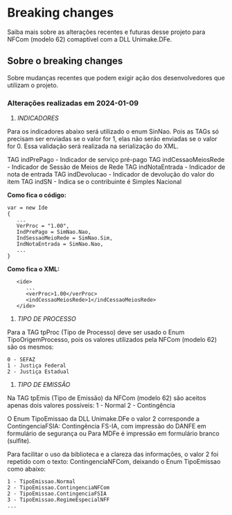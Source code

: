 # Breaking changes
Saiba mais sobre as alterações recentes e futuras desse projeto para NFCom (modelo 62) comaptível com a DLL Unimake.DFe.

## Sobre o breaking changes
Sobre mudanças recentes que podem exigir ação dos desenvolvedores que utilizam o projeto.

### Alterações realizadas em 2024-01-09

1. _INDICADORES_

Para os indicadores abaixo será utilizado o enum SinNao. Pois as TAGs só precisam ser enviadas se o valor for 1, elas não seráo enviadas se o valor for 0.
Essa validação será realizada na serialização do XML.

TAG indPrePago - Indicador de serviço pré-pago
TAG indCessaoMeiosRede - Indicador de Sessão de Meios de Rede
TAG indNotaEntrada - Indicador de nota de entrada
TAG indDevolucao - Indicador de devolução do valor do item
TAG indSN - Indica se o contribuinte é Simples Nacional

**Como fica o código:**

```
var = new Ide
{
   ...
   VerProc = "1.00",
   IndPrePago = SimNao.Nao,
   IndSessaoMeioRede = SimNao.Sim,
   IndNotaEntrada = SimNao.Nao,
   ...
}
```

**Como fica o XML:**

```
   <ide>
      ...
      <verProc>1.00</verProc>
      <indCessaoMeiosRede>1</indCessaoMeiosRede>
   </ide>
```

1. _TIPO DE PROCESSO_

Para a TAG tpProc (Tipo de Processo) deve ser usado o Enum TipoOrigemProcesso, pois os valores utilizados pela NFCom (modelo 62) são os mesmos:

```
0 - SEFAZ
1 - Justiça Federal
2 - Justiça Estadual
```

1. _TIPO DE EMISSÃO_

Na TAG tpEmis (Tipo de Emissão) da NFCom (modelo 62) são aceitos apenas dois valores possíveis:
1 - Normal
2 - Contingência

O Enum TipoEmissao da DLL Unimake.DFe o valor 2 corresponde a ContingenciaFSIA: Contingência FS-IA, com impressão do DANFE em formulário de segurança ou Para MDFe é impressão em formulário branco (sulfite).

Para facilitar o uso da biblioteca e a clareza das informações, o valor 2 foi repetido com o texto: ContingenciaNFCom, deixando o Enum TipoEmissao como abaixo:

```
1 - TipoEmissao.Normal
2 - TipoEmissao.ContingenciaNFCom
2 - TipoEmissao.ContingenciaFSIA
3 - TipoEmissao.RegimeEspecialNFF
...

```
